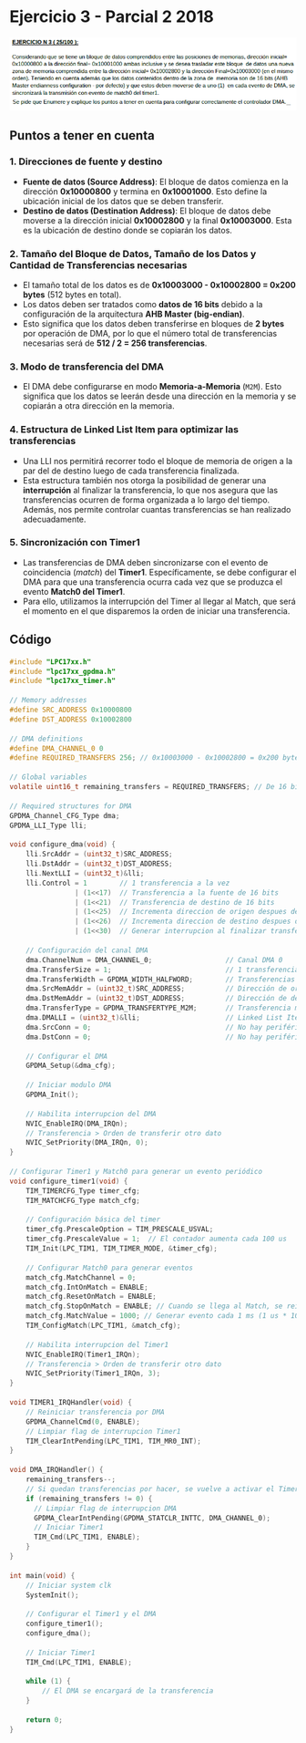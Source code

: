 # Ejercicio 3 - Parcial 2 2018

<div style="text-align: center;">
  <img src="p2018-ej3.png" alt="Ejercicio 3 - Parcial 2 2018">
</div>

## Puntos a tener en cuenta

### 1. **Direcciones de fuente y destino**

- **Fuente de datos (Source Address)**: El bloque de datos comienza en la dirección **0x10000800** y termina en **0x10001000**. Esto define la ubicación inicial de los datos que se deben transferir.
- **Destino de datos (Destination Address)**: El bloque de datos debe moverse a la dirección inicial **0x10002800** y la final **0x10003000**. Esta es la ubicación de destino donde se copiarán los datos.

### 2. **Tamaño del Bloque de Datos, Tamaño de los Datos y Cantidad de Transferencias necesarias**

- El tamaño total de los datos es de **0x10003000 - 0x10002800 = 0x200 bytes** (512 bytes en total).
- Los datos deben ser tratados como **datos de 16 bits** debido a la configuración de la arquitectura **AHB Master (big-endian)**.
- Esto significa que los datos deben transferirse en bloques de **2 bytes** por operación de DMA, por lo que el número total de transferencias necesarias será de **512 / 2 = 256 transferencias**.

### 3. **Modo de transferencia del DMA**

- El DMA debe configurarse en modo **Memoria-a-Memoria** (`M2M`). Esto significa que los datos se leerán desde una dirección en la memoria y se copiarán a otra dirección en la memoria.

### 4. **Estructura de Linked List Item para optimizar las transferencias**

- Una LLI nos permitirá recorrer todo el bloque de memoria de origen a la par del de destino luego de cada transferencia finalizada.
- Esta estructura también nos otorga la posibilidad de generar una **interrupción** al finalizar la transferencia, lo que nos asegura que las transferencias ocurren de forma organizada a lo largo del tiempo. Además, nos permite controlar cuantas transferencias se han realizado adecuadamente.

### 5. **Sincronización con Timer1**

- Las transferencias de DMA deben sincronizarse con el evento de coincidencia (*match*) del **Timer1**. Específicamente, se debe configurar el DMA para que una transferencia ocurra cada vez que se produzca el evento **Match0 del Timer1**.
- Para ello, utilizamos la interrupción del Timer al llegar al Match, que será el momento en el que disparemos la orden de iniciar una transferencia.

## Código

```c
#include "LPC17xx.h"
#include "lpc17xx_gpdma.h"
#include "lpc17xx_timer.h"

// Memory addresses
#define SRC_ADDRESS 0x10000800
#define DST_ADDRESS 0x10002800

// DMA definitions
#define DMA_CHANNEL_0 0
#define REQUIRED_TRANSFERS 256; // 0x10003000 - 0x10002800 = 0x200 bytes = 512 bytes -> 512 / 2 bytes (transferencias de 16 bits) = 256 transferencias

// Global variables
volatile uint16_t remaining_transfers = REQUIRED_TRANSFERS; // De 16 bits porque son 256 transferencias (8 bits llega a 255)

// Required structures for DMA
GPDMA_Channel_CFG_Type dma;
GPDMA_LLI_Type lli;

void configure_dma(void) {
    lli.SrcAddr = (uint32_t)SRC_ADDRESS;
    lli.DstAddr = (uint32_t)DST_ADDRESS;
    lli.NextLLI = (uint32_t)&lli;
    lli.Control = 1        // 1 transferencia a la vez
                | (1<<17)  // Transferencia a la fuente de 16 bits
                | (1<<21)  // Transferencia de destino de 16 bits
                | (1<<25)  // Incrementa direccion de origen despues de cada transferencia
                | (1<<26)  // Incrementa direccion de destino despues de cada transferencia
                | (1<<30)  // Generar interrupcion al finalizar transferencia y detener transferencia (se reinicia manualmente)

    // Configuración del canal DMA
    dma.ChannelNum = DMA_CHANNEL_0;                  // Canal DMA 0
    dma.TransferSize = 1;                            // 1 transferencia a la vez
    dma.TransferWidth = GPDMA_WIDTH_HALFWORD;        // Transferencias de 16 bits
    dma.SrcMemAddr = (uint32_t)SRC_ADDRESS;          // Dirección de origen
    dma.DstMemAddr = (uint32_t)DST_ADDRESS;          // Dirección de destino
    dma.TransferType = GPDMA_TRANSFERTYPE_M2M;       // Transferencia memoria a memoria
    dma.DMALLI = (uint32_t)&lli;                     // Linked List Item
    dma.SrcConn = 0;                                 // No hay periférico de origen
    dma.DstConn = 0;                                 // No hay periférico de destino
    
    // Configurar el DMA
    GPDMA_Setup(&dma_cfg);
    
    // Iniciar modulo DMA
    GPDMA_Init();

    // Habilita interrupcion del DMA
    NVIC_EnableIRQ(DMA_IRQn);
    // Transferencia > Orden de transferir otro dato
    NVIC_SetPriority(DMA_IRQn, 0);
}

// Configurar Timer1 y Match0 para generar un evento periódico
void configure_timer1(void) {
    TIM_TIMERCFG_Type timer_cfg;
    TIM_MATCHCFG_Type match_cfg;

    // Configuración básica del timer
    timer_cfg.PrescaleOption = TIM_PRESCALE_USVAL;
    timer_cfg.PrescaleValue = 1;  // El contador aumenta cada 100 us
    TIM_Init(LPC_TIM1, TIM_TIMER_MODE, &timer_cfg);

    // Configurar Match0 para generar eventos
    match_cfg.MatchChannel = 0;
    match_cfg.IntOnMatch = ENABLE;
    match_cfg.ResetOnMatch = ENABLE;
    match_cfg.StopOnMatch = ENABLE; // Cuando se llega al Match, se reinicia y detiene la cuenta hasta finalizar la transferencia
    match_cfg.MatchValue = 1000; // Generar evento cada 1 ms (1 us * 1000)
    TIM_ConfigMatch(LPC_TIM1, &match_cfg);

    // Habilita interrupcion del Timer1
    NVIC_EnableIRQ(Timer1_IRQn);
    // Transferencia > Orden de transferir otro dato
    NVIC_SetPriority(Timer1_IRQn, 3);
}

void TIMER1_IRQHandler(void) {
    // Reiniciar transferencia por DMA
    GPDMA_ChannelCmd(0, ENABLE);
    // Limpiar flag de interrupcion Timer1
    TIM_ClearIntPending(LPC_TIM1, TIM_MR0_INT); 
}

void DMA_IRQHandler() {
    remaining_transfers--;
    // Si quedan transferencias por hacer, se vuelve a activar el Timer
    if (remaining_transfers != 0) {
      // Limpiar flag de interrupcion DMA
      GPDMA_ClearIntPending(GPDMA_STATCLR_INTTC, DMA_CHANNEL_0);
      // Iniciar Timer1
      TIM_Cmd(LPC_TIM1, ENABLE);
    }
}

int main(void) {
    // Iniciar system clk
    SystemInit();

    // Configurar el Timer1 y el DMA
    configure_timer1();
    configure_dma();
   
    // Iniciar Timer1
    TIM_Cmd(LPC_TIM1, ENABLE);

    while (1) {
        // El DMA se encargará de la transferencia
    }

    return 0;
}
